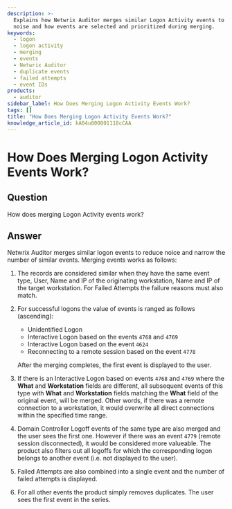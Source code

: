 ```yaml
---
description: >-
  Explains how Netwrix Auditor merges similar Logon Activity events to reduce
  noise and how events are selected and prioritized during merging.
keywords:
  - logon
  - logon activity
  - merging
  - events
  - Netwrix Auditor
  - duplicate events
  - failed attempts
  - event IDs
products:
  - auditor
sidebar_label: How Does Merging Logon Activity Events Work?
tags: []
title: "How Does Merging Logon Activity Events Work?"
knowledge_article_id: kA04u000001118cCAA
---
```


# How Does Merging Logon Activity Events Work?

## Question

How does merging Logon Activity events work?

## Answer

Netwrix Auditor merges similar logon events to reduce noice and narrow the number of similar events. Merging events works as follows:

1. The records are considered similar when they have the same event type, User, Name and IP of the originating workstation, Name and IP of the target workstation. For Failed Attempts the failure reasons must also match.

2. For successful logons the value of events is ranged as follows (ascending):

   - Unidentified Logon
   - Interactive Logon based on the events `4768` and `4769`
   - Interactive Logon based on the event `4624`
   - Reconnecting to a remote session based on the event `4778`

   After the merging completes, the first event is displayed to the user.

3. If there is an Interactive Logon based on events `4768` and `4769` where the **What** and **Workstation** fields are different, all subsequent events of this type with **What** and **Workstation** fields matching the **What** field of the original event, will be merged. Other words, if there was a remote connection to a workstation, it would overwrite all direct connections within the specified time range.

4. Domain Controller Logoff events of the same type are also merged and the user sees the first one. However if there was an event `4779` (remote session disconnected), it would be considered more valueable. The product also filters out all logoffs for which the corresponding logon belongs to another event (i.e. not displayed to the user).

5. Failed Attempts are also combined into a single event and the number of failed attempts is displayed.

6. For all other events the product simply removes duplicates. The user sees the first event in the series.
